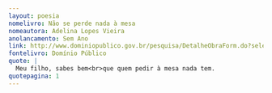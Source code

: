 ```yaml
---
layout: poesia
nomelivro: Não se perde nada à mesa
nomeautora: Adelina Lopes Vieira
anolancamento: Sem Ano
link: http://www.dominiopublico.gov.br/pesquisa/DetalheObraForm.do?select_action=&co_obra=81628
fontelivro: Domínio Público
quote: |
  Meu filho, sabes bem<br>que quem pedir à mesa nada tem.
quotepagina: 1
---
```

